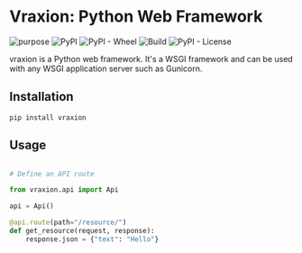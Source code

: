 # Vraxion: Python Web Framework

![purpose](https://img.shields.io/badge/purpose-learning-green.svg)
![PyPI](https://img.shields.io/pypi/v/vraxion.svg)
![PyPI - Wheel](https://img.shields.io/pypi/wheel/vraxion)
![Build](https://github.com/michael-karotsieris/vraxion/actions/workflows/build.yml/badge.svg)
![PyPI - License](https://img.shields.io/pypi/l/vraxion)


vraxion is a Python web framework.
It's a WSGI framework and can be used with any WSGI application server such as Gunicorn.

## Installation

```shell
pip install vraxion
```

## Usage

```python

# Define an API route

from vraxion.api import Api

api = Api()

@api.route(path="/resource/")
def get_resource(request, response):
    response.json = {"text": "Hello"}

```